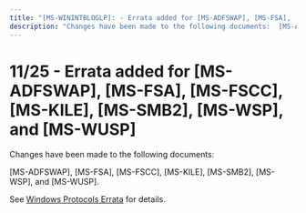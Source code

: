 ```yaml
---
title: "[MS-WININTBLOGLP]: - Errata added for [MS-ADFSWAP], [MS-FSA], [MS-FSCC], [MS-KILE], [MS-SMB2], [MS-WSP], and [MS-WUSP]"
description: "Changes have been made to the following documents:  [MS-ADFSWAP], [MS-FSA], [MS-FSCC], [MS-KILE], [MS-SMB2], [MS-WSP], and [MS-WUSP].  See"
---
```


# 11/25 - Errata added for [MS-ADFSWAP], [MS-FSA], [MS-FSCC], [MS-KILE], [MS-SMB2], [MS-WSP], and [MS-WUSP]

<p> </p>
<p>Changes have been made to the following documents:</p>

<p>[MS-ADFSWAP], [MS-FSA], [MS-FSCC], [MS-KILE], [MS-SMB2],
[MS-WSP], and [MS-WUSP].</p>

<p>See <span><a href="/openspecs/windows_protocols/MS-WINERRATA/314fe022-28ea-4bd9-93ac-7941ecf9ca10">Windows
Protocols Errata</a></span> for details.</p>


                